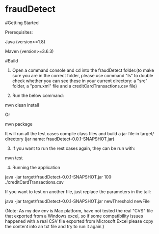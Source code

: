 # fraudDetect

#Getting Started

Prerequisites:

Java (version>=1.8)

Maven (version>=3.6.3)

#Build

1. Open a command console and cd into the fraudDetect folder.(to make sure you are in the correct folder, please use command "ls" to double check whether you can see these in your current directory: a "src" folder, a "pom.xml" file and a creditCardTransactions.csv file)

2. Run the below command:

mvn clean install

Or

mvn package


It will run all the test cases compile class files and build a jar file in target/ directory (jar name: fraudDetect-0.0.1-SNAPSHOT.jar)


3. If you want to run the rest cases again, they can be run with:

mvn test

4. Running the application

java -jar target/fraudDetect-0.0.1-SNAPSHOT.jar 100 ./creditCardTransactions.csv

If you want to test on another file, just replace the parameters in the tail:

java -jar target/fraudDetect-0.0.1-SNAPSHOT.jar newThreshold newFile




(Note: As my dev env is Mac platform, have not tested the real "CVS" file that exported from a Windows excel, so if some compatibility issues happened with a real CSV file exported from Microsoft Excel please copy the content into an txt file and try to run it again.)
